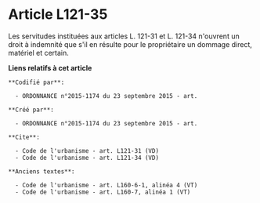 # Article L121-35

Les servitudes instituées aux articles L. 121-31 et L. 121-34 n'ouvrent un droit à indemnité que s'il en résulte pour le
propriétaire un dommage direct, matériel et certain.

**Liens relatifs à cet article**

	**Codifié par**:

	  - ORDONNANCE n°2015-1174 du 23 septembre 2015 - art.

	**Créé par**:

	  - ORDONNANCE n°2015-1174 du 23 septembre 2015 - art.

	**Cite**:

	  - Code de l'urbanisme - art. L121-31 (VD)
	  - Code de l'urbanisme - art. L121-34 (VD)

	**Anciens textes**:

	  - Code de l'urbanisme - art. L160-6-1, alinéa 4 (VT)
	  - Code de l'urbanisme - art. L160-7, alinéa 1 (VT)
